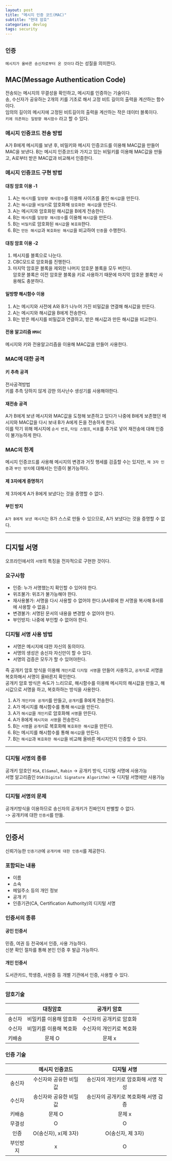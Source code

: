 ```yaml
---
layout: post
title: "메시지 인증 코드(MAC)"
subtitle: "현대 암호"
categories: devlog
tags: security
---
```


## `인증`
`메시지가 올바른 송신자로부터 온 것이다` 라는 성질을 의미한다.   

## MAC(Message Authentication Code)
전송되는 메시지의 무결성을 확인하고, 메시지를 인증하는 기술이다.   
송, 수신자가 공유하는 2개의 키를 기초로 해서 고정 비트 길이의 출력을 계산하는 함수이다.   
임의의 길이의 메시지에 고정된 비트길이의 출력을 계산하는 작은 데이터 블록이다.   
`키에 의존하는 일방향 해시함수` 라고 할 수 있다.

### 메시지 인증코드 전송 방법
A가 B에게 메시지를 보낸 후, 비밀키와 메시지 인증코드를 이용해 MAC값을 만들어 MAC을 보낸다. B는 메시지 인증코드와 가지고 있는 비밀키를 이용해 MAC값을 만들고, A로부터 받은 MAC값과 비교해서 인증한다. 

### 메시지 인증코드 구현 방법

#### 대칭 암호 이용 -1  
1. A는 `메시지`를 `일방향 해시함수`를 이용해 사이즈를 줄인 `해시값`을 만든다.
2. A는 `해시값`을 `비밀키`로 암호화해 `암호화한 해시값`을 만든다.
3. A는 메시지와 암호화된 해시값을 B에게 전송한다.
4. B는 `메시지`를 `일방향 해시함수`를 이용해 `해시값`을 만든다.
5. B는 `비밀키`로 암호화된 `해시값`을 `복호화`한다.
6. B는 `만든 해시값`과 `복호화된 해시값`을 비교하여 `인증`을 수행한다.

#### 대칭 암호 이용 -2  
1. 메시지를 블록으로 나눈다.
2. CBC모드로 암호화를 진행한다. 
3. 마지막 암호문 블록을 제외한 나머지 암호문 블록을 모두 버린다.   
암호문 블록은 이전 암호문 블록을 키로 사용하기 때문에 마지막 암호문 블록만 사용해도 충분하다.

#### 일방향 해시함수 이용
1. A는 메시지와 사전에 A와 B가 나누어 가진 비밀값을 연결해 해시값을 만든다.
2. A는 메시지와 해시값을 B에게 전송한다. 
3. B는 받은 메시지를 비밀값과 연결하고, 받은 해시값과 만든 해시값을 비교한다.    

#### 전용 알고리즘 `HMAC`
메시지와 키와 전용알고리즘을 이용해 MAC값을 만들어 사용한다.


### MAC에 대한 공격
#### 키 추측 공격
전사공격방법   
키를 추측 당하지 않게 강한 의사난수 생성기를 사용해야한다.

#### 재전송 공격   
A가 B에게 보낸 메시지와 MAC값을 도청해 보존하고 있다가 나중에 B에게 보존했던 메시지와 MAC값을 다시 보내 B가 A에게 돈을 전송하게 한다.    
이를 막기 위해 메시지에 `순서 번호`, `타임 스탬프`, `비표`를 추가로 넣어 재전송에 대해 인증이 불가능하게 한다.

### MAC의 한계   
메시지 인증코드를 사용해 메시지의 변경과 거짓 행세를 검출할 수는 있지만, `제 3자 인증`과 `부인 방지`에 대해서는 인증이 불가능하다.   

#### 제 3자에게 증명하기   
제 3자에게 A가 B에게 보냈다는 것을 증명할 수 없다.   

#### 부인 방지   
`A가 B에게 보낸 메시지`는 B가 스스로 만들 수 있으므로, A가 보냈다는 것을 증명할 수 없다.   

---

## 디지털 서명   
오프라인에서의 `서명`의 특징을 전자적으로 구현한 것이다.

### 요구사항
- 인증: 누가 서명했는지 확인할 수 있어야 한다.
- 위조불가: 위조가 불가능해야 한다.
- 재사용불가: 서명을 다시 사용할 수 없어야 한다.(A서류에 한 서명을 복사해 B서류에 사용할 수 없음.)
- 변경불가: 서명된 문서의 내용을 변경할 수 없어야 한다.
- 부인방지: 나중에 부인할 수 없어야 한다.


### 디지털 서명 사용 방법
- 서명은 메시지에 대한 자신의 동의이다.
- 서명의 생성은 송신자 자신만이 할 수 있다.
- 서명의 검증은 모두가 할 수 있어야한다.    

즉 공개키 암호 방식을 이용해 `개인키`로 `디지털 서명`을 만들어 사용하고, `공개키`로 서명을 복호하해서 서명이 올바른지 확인한다.     
공개키 암호 방식은 속도가 느리므로, 해시함수를 이용해 메시지의 해시값을 만들고, 해시값으로 서명을 하고, 복호하하는 방식을 사용한다. 

1. A가 `개인키와 공개키`를 만들고, `공개키`를 B에게 전송한다.
2. A가 메시지를 해시함수를 통해 `해시값`을 만든다.
3. A가 `해시값`을 `개인키`로 암호화해 `서명`을 만든다. 
4. A가 B에게 `메시지와 서명`을 전송한다.
5. B는 `서명`을 `공개키`로 복호화해 `복호화한 해시값`을 만든다.
6. B는 메시지를 해시함수를 통해 `해시값`을 만든다.
7. B는 `해시값`과 `복호화한 해시값`을 비교해 올바른 메시지인지 인증할 수 있다.


---

### 디지털 서명의 종류
공개키 암호인 `RSA`, `ElGamal`, `Rabin` -> 공개키 방식, 디지털 서명에 사용가능   
서명 알고리즘인 `DSA(Digital Signature Algorithm)` -> 디지털 서명에만 사용가능


---

### 디지털 서명의 문제
공개키방식을 이용하므로 송신자의 공개키가 진짜인지 판별할 수 없다.   
-> 공개키에 대한 `인증서`를 만듦.


---

## 인증서
신뢰가능한 `인증기관`에 `공개키에 대한 인증서`를 제공한다.

### 포함되는 내용
- 이름
- 소속
- 메일주소 등의 개인 정보
- 공개 키
- 인증기관(CA, Certification Authority)의 디지털 서명


### 인증서의 종류   
#### 공인 인증서    
민증, 여권 등 전국에서 인증, 사용 가능하다.  
신분 확인 절차를 통해 본인 인증 후 발급 가능하다. 

#### 개인 인증서   
도서관카드, 학생증, 사원증 등 개별 기관에서 인증, 사용할 수 있다.

---


### 암호기술     

|           |         대칭암호       |        공개키 암호       |
| :-------: | :--------------------: | :----------------------: |
|   송신자  | 비밀키를 이용해 암호화 | 수신자의 공개키로 암호화 |
|   수신자  | 비밀키를 이용해 복호화 | 수신자의 개인키로 복호화 |
|   키배송  |         문제 O         |         문제 x           |



### 인증 기술   

|           |      메시지 인증코드      |              디지털 서명             |
| :-------: | :-----------------------: | :----------------------------------: |
|   송신자  |  수신자와 공유한 비밀값   | 송신자의 개인키로 암호화해 서명 작성 |
|   수신자  |  송신자와 공유한 비밀값   | 송신자의 공개키로 복호화해 서명 검증 |
|   키배송  |          문제 O           |                문제 x                |
|   무결성  |             O             |                  O                   |
|   인증    |   O(송신자), x(제 3자)    |           O(송신자, 제 3자)          |
| 부인방지  |              x            |                   O                  |











